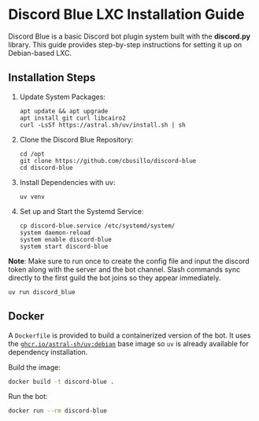 # Discord Blue LXC Installation Guide

Discord Blue is a basic Discord bot plugin system built with the **discord.py** library. This guide provides
step-by-step
instructions for setting it up on
Debian-based LXC.

## Installation Steps

1. Update System Packages:
   ```
   apt update && apt upgrade
   apt install git curl libcairo2
   curl -LsSf https://astral.sh/uv/install.sh | sh
   ```

2. Clone the Discord Blue Repository:
   ```
   cd /opt
   git clone https://github.com/cbusillo/discord-blue
   cd discord-blue
   ```

3. Install Dependencies with uv:
   ```
   uv venv
   ```

4. Set up and Start the Systemd Service:
   ```
   cp discord-blue.service /etc/systemd/system/
   system daemon-reload
   system enable discord-blue
   system start discord-blue
   ```

**Note**: Make sure to run once to create the config file and input the discord token along with the server and the bot
channel. Slash commands sync directly to the first guild the bot joins so they appear immediately.

```
uv run discord_blue
```

## Docker

A `Dockerfile` is provided to build a containerized version of the bot. It
uses the [`ghcr.io/astral-sh/uv:debian`](https://github.com/astral-sh/uv) base
image so `uv` is already available for dependency installation.

Build the image:

```bash
docker build -t discord-blue .
```

Run the bot:

```bash
docker run --rm discord-blue
```
